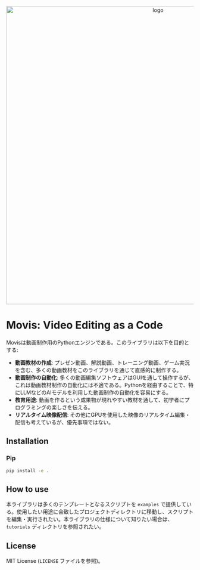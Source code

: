 <div align="center">
<img src="https://github.com/rezoo/movis/blob/main/images/movis_logo.png?raw=true" width="800" alt="logo"></img>
</div>

# Movis: Video Editing as a Code

Movisは動画制作用のPythonエンジンである。このライブラリは以下を目的とする:

* **動画教材の作成**: プレゼン動画、解説動画、トレーニング動画、ゲーム実況を含む、多くの動画教材をこのライブラリを通じて直感的に制作する。
* **動画制作の自動化**: 多くの動画編集ソフトウェアはGUIを通して操作するが、これは動画教材制作の自動化には不適である。Pythonを経由することで、特にLLMなどのAIモデルを利用した動画制作の自動化を容易にする。
* **教育用途**: 動画を作るという成果物が現れやすい教材を通して、初学者にプログラミングの楽しさを伝える。
* **リアルタイム映像配信**: その他にGPUを使用した映像のリアルタイム編集・配信も考えているが、優先事項ではない。

## Installation

### Pip

```bash
pip install -e .
```

## How to use

本ライブラリは多くのテンプレートとなるスクリプトを `examples` で提供している。使用したい用途に合致したプロジェクトディレクトリに移動し、スクリプトを編集・実行されたい。本ライブラリの仕様について知りたい場合は、 `tutorials` ディレクトリを参照されたい。

## License

MIT License (`LICENSE` ファイルを参照)。
